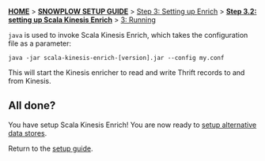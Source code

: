 <a name="top" />

[**HOME**](Home) > [**SNOWPLOW SETUP GUIDE**](Setting-up-Snowplow) > [Step 3: Setting up Enrich](Setting-up-enrich) > [**Step 3.2: setting up Scala Kinesis Enrich**](Setting-up-Scala-Kinesis-Enrich) > [3: Running](Running-Scala-Kinesis-Enrich)

`java` is used to invoke Scala Kinesis Enrich,
which takes the configuration file as a parameter:

    java -jar scala-kinesis-enrich-[version].jar --config my.conf

This will start the Kinesis enricher to read and write Thrift records
to and from Kinesis.

## All done?

You have setup Scala Kinesis Enrich! You are now ready to [setup alternative data stores](Setting-up-alternative-data-stores).

Return to the [setup guide](Setting-up-Snowplow).
